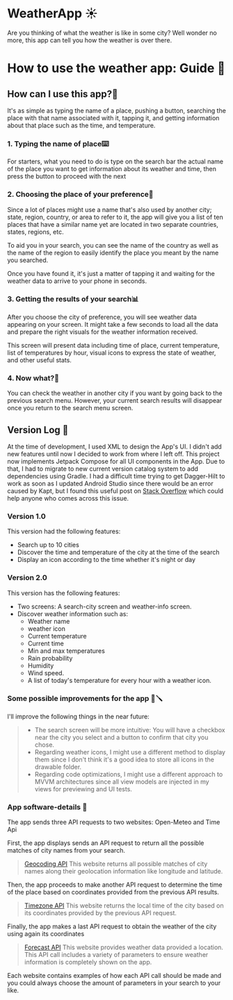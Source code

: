 # WeatherApp ☀️
Are you thinking of what the weather is like in some city? Well wonder no more, this app can tell you how the weather is over there.

# How to use the weather app: Guide 📔

## How can I use this app?📱
It's as simple as typing the name of a place, pushing a button, searching the place with that name
associated with it, tapping it, and getting information about that place such as the time, and temperature.

### 1. Typing the name of place⌨️
For starters, what you need to do is type on the search bar the actual name of the place you want to get
information about its weather and time, then press the button to proceed with the next

### 2. Choosing the place of your preference🗽
Since a lot of places might use a name that's also used by another city; state, region, country, or area to refer to it,
the app will give you a list of ten places that have a similar name yet are located in two separate countries, states, regions, etc.

To aid you in your search, you can see the name of the country as well as the name of the region to easily identify the place you meant by the name you searched.

Once you have found it, it's just a matter of tapping it and waiting for the weather data to arrive to your phone in seconds.

### 3. Getting the results of your search📊
After you choose the city of preference, you will see weather data appearing on your screen.
It might take a few seconds to load all the data and prepare the right visuals for the weather information received.

This screen will present data including time of place, current temperature, list of temperatures by hour, visual icons to express
the state of weather, and other useful stats.

### 4. Now what?🤔
You can check the weather in another city if you want by going back to the previous search menu. However, your current search results 
will disappear once you return to the search menu screen.

## Version Log 📜
At the time of development, I used XML to design the App's UI. I didn't add new features until now I decided to work
from where I left off. This project now implements Jetpack Compose for all UI components in the App. Due to that, I had 
to migrate to new current version catalog system to add dependencies using Gradle. I had a difficult time trying to get 
Dagger-Hilt to work as soon as I updated Android Studio since there would be an error caused by Kapt, but I found this useful
post on [Stack Overflow](https://stackoverflow.com/questions/71525731/java-lang-illegalaccesserror-class-org-jetbrains-kotlin-kapt3-base-kaptcontext)
which could help anyone who comes across this issue.

### Version 1.0
This version had the following features:
* Search up to 10 cities
* Discover the time and temperature of the city at the time of the search
* Display an icon according to the time whether it's night or day

### Version 2.0
This version has the following features:
* Two screens: A search-city screen and weather-info screen.
* Discover weather information such as:
  * Weather name
  * weather icon
  * Current temperature
  * Current time
  * Min and max temperatures
  * Rain probability 
  * Humidity
  * Wind speed.
  * A list of today's temperature for every hour with a weather icon.

### Some possible improvements for the app 🧰🪛
I'll improve the following things in the near future:
> + The search screen will be more intuitive: You will have a checkbox near the city you select and a button to confirm that city you chose.
> + Regarding weather icons, I might use a different method to display them since I don't think it's a good idea to store all icons in the drawable folder.
> + Regarding code optimizations, I might use a different approach to MVVM architectures since all view models are injected in my views for previewing and UI tests.

### App software-details 🤖

The app sends three API requests to two websites: Open-Meteo and Time Api

First, the app displays sends an API request to return all the possible matches of city names from your search.
>[Geocoding API](https://open-meteo.com/en/docs/geocoding-api)
> This website returns all possible matches of city names along their geolocation information like longitude and latitude.

Then, the app proceeds to make another API request to determine the time of the place based on coordinates provided from the previous API results.
>[Timezone API](https://timeapi.io/)
> This website returns the local time of the city based on its coordinates provided by the previous API request.

Finally, the app makes a last API request to obtain the weather of the city using again its coordinates
>[Forecast API](https://open-meteo.com/en/docs)
> This website provides weather data provided a location. This API call includes a variety of parameters to ensure weather information is completely shown on the app.

Each website contains examples of how each API call should be made and you could always choose the amount of parameters in your search to your like.



